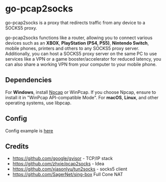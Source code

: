 # go-pcap2socks
go-pcap2socks is a proxy that redirects traffic from any device to a SOCKS5 proxy.

go-pcap2socks functions like a router, allowing you to connect various devices such as an **XBOX**, **PlayStation (PS4, PS5)**, **Nintendo Switch**, mobile phones, printers and others to any SOCKS5 proxy server. Additionally, you can host a SOCKS5 proxy server on the same PC to use services like a VPN or a game booster/accelerator for reduced latency, you can also share a working VPN from your computer to your mobile phone.

## Dependencies
For **Windows**, install [Npcap](http://www.npcap.org/) or WinPcap. If you choose Npcap, ensure to install it in "WinPcap API-compatible Mode". For **macOS**, **Linux**, and other operating systems, use libpcap.

## Config
Config example is [here](https://github.com/DaniilSokolyuk/go-pcap2socks/blob/main/config.json)

## Credits
- https://github.com/google/gvisor - TCP/IP stack
- https://github.com/zhxie/pcap2socks - Idea
- https://github.com/xjasonlyu/tun2socks - socks5 client
- https://github.com/SagerNet/sing-box Full Cone NAT
